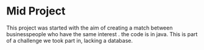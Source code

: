 # Mid Project

This project was started with the aim of creating a match between businesspeople who have the same interest . the code is in java. This is part of a challenge we took part in, lacking a database.


